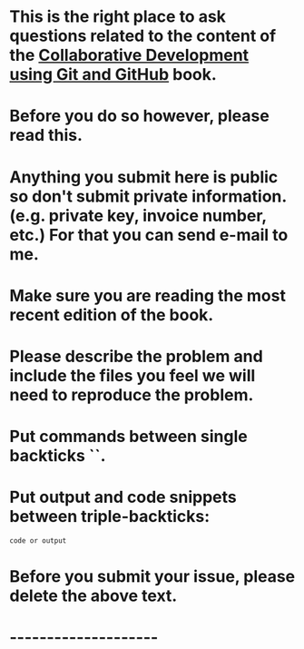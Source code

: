 # This is the right place to ask questions related to the content of the [Collaborative Development using Git and GitHub](https://code-maven.com/collab-dev-git) book.
# Before you do so however, please read this.

# Anything you submit here is public so don't submit private information. (e.g. private key, invoice number, etc.) For that you can send e-mail to me.
# Make sure you are reading the most recent edition of the book.

# Please describe the problem and include the files you feel we will need to reproduce the problem.
# Put commands between single backticks ``.
# Put output and code snippets between triple-backticks:

```
code or output
```

# Before you submit your issue, please delete the above text.
# --------------------
